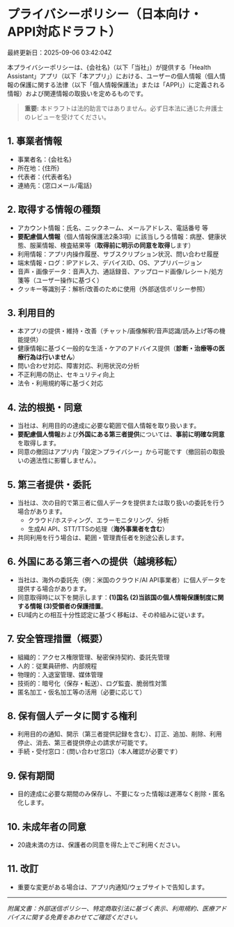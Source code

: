 # プライバシーポリシー（日本向け・APPI対応ドラフト）
最終更新日：2025-09-06 03:42:04Z

本プライバシーポリシーは、{会社名}（以下「当社」）が提供する「Health Assistant」アプリ（以下「本アプリ」）における、ユーザーの個人情報（個人情報の保護に関する法律（以下「個人情報保護法」または「APPI」）に定義される情報）および関連情報の取扱いを定めるものです。

> **重要:** 本ドラフトは法的助言ではありません。必ず日本法に通じた弁護士のレビューを受けてください。

## 1. 事業者情報
- 事業者名：{会社名}
- 所在地：{住所}
- 代表者：{代表者名}
- 連絡先：{窓口メール/電話}

## 2. 取得する情報の種類
- アカウント情報：氏名、ニックネーム、メールアドレス、電話番号 等
- **要配慮個人情報**（個人情報保護法2条3項）に該当しうる情報：病歴、健康状態、服薬情報、検査結果等（**取得前に明示の同意を取得**します）
- 利用情報：アプリ内操作履歴、サブスクリプション状況、問い合わせ履歴
- 端末情報・ログ：IPアドレス、デバイスID、OS、アプリバージョン
- 音声・画像データ：音声入力、通話録音、アップロード画像/レシート/処方箋等（ユーザー操作に基づく）
- クッキー等識別子：解析/改善のために使用（外部送信ポリシー参照）

## 3. 利用目的
- 本アプリの提供・維持・改善（チャット/画像解釈/音声認識/読み上げ等の機能提供）
- 健康情報に基づく一般的な生活・ケアのアドバイス提供（**診断・治療等の医療行為は行いません**）
- 問い合わせ対応、障害対応、利用状況の分析
- 不正利用の防止、セキュリティ向上
- 法令・利用規約等に基づく対応

## 4. 法的根拠・同意
- 当社は、利用目的の達成に必要な範囲で個人情報を取り扱います。
- **要配慮個人情報**および**外国にある第三者提供**については、**事前に明確な同意**を取得します。
- 同意の撤回はアプリ内「設定＞プライバシー」から可能です（撤回前の取扱いの適法性に影響しません）。

## 5. 第三者提供・委託
- 当社は、次の目的で第三者に個人データを提供または取り扱いの委託を行う場合があります。
  - クラウド/ホスティング、エラーモニタリング、分析
  - 生成AI API、STT/TTSの処理（**海外事業者を含む**）
- 共同利用を行う場合は、範囲・管理責任者を別途公表します。

## 6. 外国にある第三者への提供（越境移転）
- 当社は、海外の委託先（例：米国のクラウド/AI API事業者）に個人データを提供する場合があります。
- 同意取得時に以下を開示します：**(1)国名 (2)当該国の個人情報保護制度に関する情報 (3)受領者の保護措置**。
- EU域内との相互十分性認定に基づく移転は、その枠組みに従います。

## 7. 安全管理措置（概要）
- 組織的：アクセス権限管理、秘密保持契約、委託先管理
- 人的：従業員研修、内部規程
- 物理的：入退室管理、媒体管理
- 技術的：暗号化（保存・転送）、ログ監査、脆弱性対策
- 匿名加工・仮名加工等の活用（必要に応じて）

## 8. 保有個人データに関する権利
- 利用目的の通知、開示（第三者提供記録を含む）、訂正、追加、削除、利用停止、消去、第三者提供停止の請求が可能です。
- 手続・受付窓口：{問い合わせ窓口}（本人確認が必要です）

## 9. 保有期間
- 目的達成に必要な期間のみ保存し、不要になった情報は遅滞なく削除・匿名化します。

## 10. 未成年者の同意
- 20歳未満の方は、保護者の同意を得た上でご利用ください。

## 11. 改訂
- 重要な変更がある場合は、アプリ内通知/ウェブサイトで告知します。

---

*附属文書：外部送信ポリシー、特定商取引法に基づく表示、利用規約、医療アドバイスに関する免責をあわせてご確認ください。*
